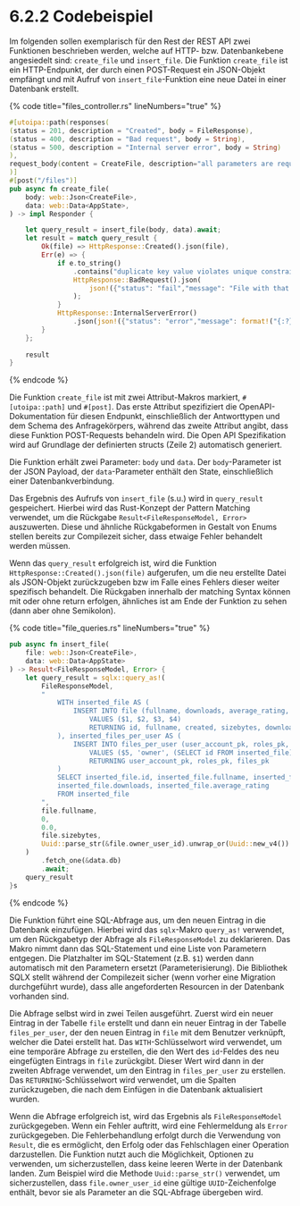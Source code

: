# 6.2.2 Codebeispiel

Im folgenden sollen exemplarisch für den Rest der REST API zwei Funktionen beschrieben werden, welche auf HTTP- bzw. Datenbankebene angesiedelt sind: `create_file` und `insert_file`. Die Funktion `create_file` ist ein HTTP-Endpunkt, der durch einen POST-Request ein JSON-Objekt empfängt und mit Aufruf von `insert_file`-Funktion eine neue Datei in einer Datenbank erstellt.

{% code title="files_controller.rs" lineNumbers="true" %}
```rust
#[utoipa::path(responses(
(status = 201, description = "Created", body = FileResponse),
(status = 400, description = "Bad request", body = String),
(status = 500, description = "Internal server error", body = String)
),
request_body(content = CreateFile, description="all parameters are required"),
)]
#[post("/files")]
pub async fn create_file(
    body: web::Json<CreateFile>,
    data: web::Data<AppState>,
) -> impl Responder {

    let query_result = insert_file(body, data).await;
    let result = match query_result {
        Ok(file) => HttpResponse::Created().json(file),
        Err(e) => {
            if e.to_string()
                .contains("duplicate key value violates unique constraint") {
                HttpResponse::BadRequest().json(
                    json!({"status": "fail","message": "File with that name already exists"}),
                );
            }
            HttpResponse::InternalServerError()
                .json(json!({"status": "error","message": format!("{:?}", e)}))
        }
    };
    
    result
}
```
{% endcode %}

Die Funktion `create_file` ist mit zwei Attribut-Makros markiert, `#[utoipa::path]` und `#[post]`. Das erste Attribut spezifiziert die OpenAPI-Dokumentation für diesen Endpunkt, einschließlich der Antworttypen und dem Schema des Anfragekörpers, während das zweite Attribut angibt, dass diese Funktion POST-Requests behandeln wird. Die Open API Spezifikation wird auf Grundlage der definierten structs (Zeile 2) automatisch generiert.

Die Funktion erhält zwei Parameter: `body` und `data`. Der `body`-Parameter ist der JSON Payload, der `data`-Parameter enthält den State, einschließlich einer Datenbankverbindung.

Das Ergebnis des Aufrufs von `insert_file` (s.u.) wird in `query_result` gespeichert. Hierbei wird das Rust-Konzept der Pattern Matching verwendet, um die Rückgabe `Result<FileResponseModel, Error>` auszuwerten. Diese und ähnliche Rückgabeformen in Gestalt von Enums stellen bereits zur Compilezeit sicher, dass etwaige Fehler behandelt werden müssen.

Wenn das `query_result` erfolgreich ist, wird die Funktion `HttpResponse::Created().json(file)` aufgerufen, um die neu erstellte Datei als JSON-Objekt zurückzugeben bzw im Falle eines Fehlers dieser weiter spezifisch behandelt. Die Rückgaben innerhalb der matching Syntax können mit oder ohne return erfolgen, ähnliches ist am Ende der Funktion zu sehen (dann aber ohne Semikolon).

{% code title="file_queries.rs" lineNumbers="true" %}
```rust
pub async fn insert_file(
    file: web::Json<CreateFile>,
    data: web::Data<AppState>
) -> Result<FileResponseModel, Error> {
    let query_result = sqlx::query_as!(
        FileResponseModel,
        "
            WITH inserted_file AS (
                INSERT INTO file (fullname, downloads, average_rating, sizebytes)
                    VALUES ($1, $2, $3, $4)
                    RETURNING id, fullname, created, sizebytes, downloads, average_rating
            ), inserted_files_per_user AS (
                INSERT INTO files_per_user (user_account_pk, roles_pk, files_pk)
                    VALUES ($5, 'owner', (SELECT id FROM inserted_file))
                    RETURNING user_account_pk, roles_pk, files_pk
            )
            SELECT inserted_file.id, inserted_file.fullname, inserted_file.created, inserted_file.sizebytes,
            inserted_file.downloads, inserted_file.average_rating
            FROM inserted_file
        ",
        file.fullname,
        0,
        0.0,
        file.sizebytes,
        Uuid::parse_str(&file.owner_user_id).unwrap_or(Uuid::new_v4())
    )
        .fetch_one(&data.db)
        .await;
    query_result
}s
```
{% endcode %}

Die Funktion führt eine SQL-Abfrage aus, um den neuen Eintrag in die Datenbank einzufügen. Hierbei wird das `sqlx`-Makro `query_as!` verwendet, um den Rückgabetyp der Abfrage als `FileResponseModel` zu deklarieren. Das Makro nimmt dann das SQL-Statement und eine Liste von Parametern entgegen. Die Platzhalter im SQL-Statement (z.B. `$1`) werden dann automatisch mit den Parametern ersetzt (Parameterisierung). Die Bibliothek SQLX stellt während der Compilezeit sicher (wenn vorher eine Migration durchgeführt wurde), dass alle angeforderten Resourcen in der Datenbank vorhanden sind.&#x20;

Die Abfrage selbst wird in zwei Teilen ausgeführt. Zuerst wird ein neuer Eintrag in der Tabelle `file` erstellt und dann ein neuer Eintrag in der Tabelle `files_per_user`, der den neuen Eintrag in `file` mit dem Benutzer verknüpft, welcher die Datei erstellt hat. Das `WITH`-Schlüsselwort wird verwendet, um eine temporäre Abfrage zu erstellen, die den Wert des `id`-Feldes des neu eingefügten Eintrags in `file` zurückgibt. Dieser Wert wird dann in der zweiten Abfrage verwendet, um den Eintrag in `files_per_user` zu erstellen. Das `RETURNING`-Schlüsselwort wird verwendet, um die Spalten zurückzugeben, die nach dem Einfügen in die Datenbank aktualisiert wurden.

Wenn die Abfrage erfolgreich ist, wird das Ergebnis als `FileResponseModel` zurückgegeben. Wenn ein Fehler auftritt, wird eine Fehlermeldung als `Error` zurückgegeben. Die Fehlerbehandlung erfolgt durch die Verwendung von `Result`, die es ermöglicht, den Erfolg oder das Fehlschlagen einer Operation darzustellen. Die Funktion nutzt auch die Möglichkeit, Optionen zu verwenden, um sicherzustellen, dass keine leeren Werte in der Datenbank landen. Zum Beispiel wird die Methode `Uuid::parse_str()` verwendet, um sicherzustellen, dass `file.owner_user_id` eine gültige `UUID`-Zeichenfolge enthält, bevor sie als Parameter an die SQL-Abfrage übergeben wird.
